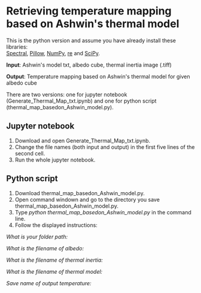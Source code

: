 # Retrieving temperature mapping based on Ashwin's thermal model
This is the python version and assume you have already install these libraries:\
[Spectral](http://www.spectralpython.net/), [Pillow](https://pillow.readthedocs.io/en/stable/), [NumPy](http://www.numpy.org/), [re](https://docs.python.org/3/library/re.html) and [SciPy](https://www.scipy.org/).

**Input**: Ashwin's model txt, albedo cube, thermal inertia image (.tiff)

**Output**: Temperature mapping based on Ashwin's thermal model for given albedo cube

There are two versions: one for jupyter notebook (Generate_Thermal_Map_txt.ipynb) and one for python script (thermal_map_basedon_Ashwin_model.py).

## Jupyter notebook
1. Download and open Generate_Thermal_Map_txt.ipynb.
2. Change the file names (both input and output) in the first five lines of the second cell.
3. Run the whole jupyter notebook.

## Python script
1. Download thermal_map_basedon_Ashwin_model.py.
2. Open command windown and go to the directory you save  thermal_map_basedon_Ashwin_model.py.
3. Type *python thermal_map_basedon_Ashwin_model.py* in the command line.
4. Follow the displayed instructions:

*What is your folder path:*

*What is the filename of albedo:*

*What is the filename of thermal inertia:*

*What is the filename of thermal model:*

*Save name of output temperature:*